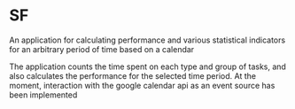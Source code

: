 # SF
An application for calculating performance and various statistical indicators for an arbitrary period of time based on a calendar

The application counts the time spent on each type and group of tasks, and also calculates the performance for the selected time period.
At the moment, interaction with the google calendar api as an event source has been implemented
